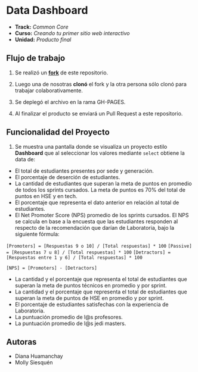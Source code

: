 # Data Dashboard

* **Track:** _Common Core_
* **Curso:** _Creando tu primer sitio web interactivo_
* **Unidad:** _Producto final_

## Flujo de trabajo

1. Se realizó un [**fork**](https://gist.github.com/ivandevp/1de47ae69a5e139a6622d78c882e1f74)
   de este repositorio.

2. Luego una de nosotras **clonó** el fork y la otra persona sólo clonó para trabajar colaborativamente.
 
3. Se deplegó el archivo en la rama GH-PAGES.

4. Al finalizar el producto se enviará un Pull Request a este repositorio.

## Funcionalidad del Proyecto

1. Se muestra una pantalla donde se visualiza un proyecto estilo **Dashboard** que al seleccionar los valores mediante `select` obtiene la data de:

* El total de estudiantes presentes por sede y generación.
* El porcentaje de deserción de estudiantes.
* La cantidad de estudiantes que superan la meta de puntos en promedio de todos los sprints cursados. La meta de puntos es 70% del total de puntos en HSE y en tech.
* El porcentaje que representa el dato anterior en relación al total de estudiantes.
* El Net Promoter Score (NPS) promedio de los sprints cursados. El NPS se calcula en base a la encuesta que las estudiantes responden al respecto de la recomendación que darían de Laboratoria, bajo la siguiente fórmula:

`[Promoters] = [Respuestas 9 o 10] / [Total respuestas] * 100`
`[Passive] = [Respuestas 7 u 8] / [Total respuestas] * 100`
`[Detractors] = [Respuestas entre 1 y 6] / [Total respuestas] * 100`

`[NPS] = [Promoters] - [Detractors]`

* La cantidad y el porcentaje que representa el total de estudiantes que superan la meta de puntos técnicos en promedio y por sprint.
* La cantidad y el porcentaje que representa el total de estudiantes que superan la meta de puntos de HSE en promedio y por sprint.
* El porcentaje de estudiantes satisfechas con la experiencia de Laboratoria.
* La puntuación promedio de l@s profesores.
* La puntuación promedio de l@s jedi masters.


## Autoras

* Diana Huamanchay
* Molly Siesquén